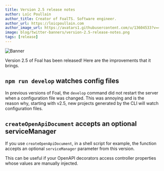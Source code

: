 ```yaml
---
title: Version 2.5 release notes
author: Loïc Poullain
author_title: Creator of FoalTS. Software engineer.
author_url: https://loicpoullain.com
author_image_url: https://avatars1.githubusercontent.com/u/13604533?v=4
image: blog/twitter-banners/version-2.5-release-notes.png
tags: [release]
---
```


![Banner](./assets/version-2.5-is-here/banner.png)

Version 2.5 of Foal has been released! Here are the improvements that it brings.

<!--truncate-->

## `npm run develop` watches config files

In previous versions of Foal, the `develop` command did not restart the server when a configuration file was changed. This was annoying and is the reason why, starting with v2.5, new projects generated by the CLI will watch configuration files.

## `createOpenApiDocument` accepts an optional serviceManager

If you use `createOpenApiDocument`, in a shell script for example, the function accepts an optional `serviceManager` parameter from this version.

This can be useful if your OpenAPI decorators access controller properties whose values are manually injected.
